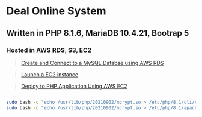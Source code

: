 # Deal Online System

## Written in PHP 8.1.6, MariaDB 10.4.21, Bootrap 5

### Hosted in AWS RDS, S3, EC2

> [Create and Connect to a MySQL Databse using AWS RDS](https://aws.amazon.com/getting-started/hands-on/create-mysql-db/)

> [Launch a EC2 instance](https://positive-stud.medium.com/what-is-amazon-ec2-and-how-to-launch-an-ec2-instance-step-by-step-guide-5e4c0888cf35)

> [Deploy to PHP Application Using AWS EC2](https://medium.com/analytics-vidhya/learn-to-deploy-a-php-application-using-amazon-ec2-instance-cb0c212e6362)

```bash

sudo bash -c "echo /usr/lib/php/20210902/mcrypt.so > /etc/php/8.1/cli/conf.d/mcrypt.ini"
sudo bash -c "echo /usr/lib/php/20210902/mcrypt.so > /etc/php/8.1/apache2/conf.d/mcrypt.ini"

```
